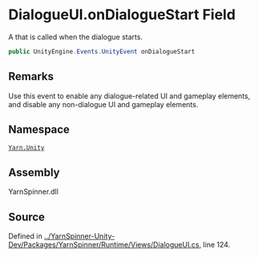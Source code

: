 <!-- This file was generated by a tool. Do not edit this file by hand. -->

# DialogueUI.onDialogueStart Field

A <see cref="!:UnityEngine.Events.UnityEvent"></see> that is called
when the dialogue starts.


```csharp
public UnityEngine.Events.UnityEvent onDialogueStart
```
## Remarks

Use this event to enable any dialogue-related UI and gameplay
elements, and disable any non-dialogue UI and gameplay
elements.




## Namespace
[`Yarn.Unity`](/api/csharp/yarn.unity/README.md)

## Assembly
YarnSpinner.dll

## Source
Defined in [../YarnSpinner-Unity-Dev/Packages/YarnSpinner/Runtime/Views/DialogueUI.cs](https://github.com/YarnSpinnerTool/YarnSpinner-Unity//blob/develop/Runtime/Views/DialogueUI.cs#L124), line 124.
